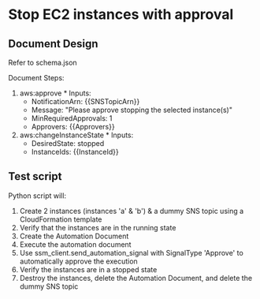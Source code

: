 # Stop EC2 instances with approval

## Document Design

Refer to schema.json

Document Steps:
  1. aws:approve
    * Inputs:
      * NotificationArn: {{SNSTopicArn}}
      * Message: "Please approve stopping the selected instance(s)"
      * MinRequiredApprovals: 1
      * Approvers: {{Approvers}}
  2. aws:changeInstanceState
    * Inputs:
      * DesiredState: stopped
      * InstanceIds: {{InstanceId}}

## Test script

Python script will:
  1. Create 2 instances (instances 'a' & 'b') & a dummy SNS topic using a CloudFormation template
  2. Verify that the instances are in the running state
  3. Create the Automation Document
  4. Execute the automation document
  5. Use ssm_client.send_automation_signal with SignalType 'Approve' to automatically approve the execution
  6. Verify the instances are in a stopped state
  7. Destroy the instances, delete the Automation Document, and delete the dummy SNS topic
